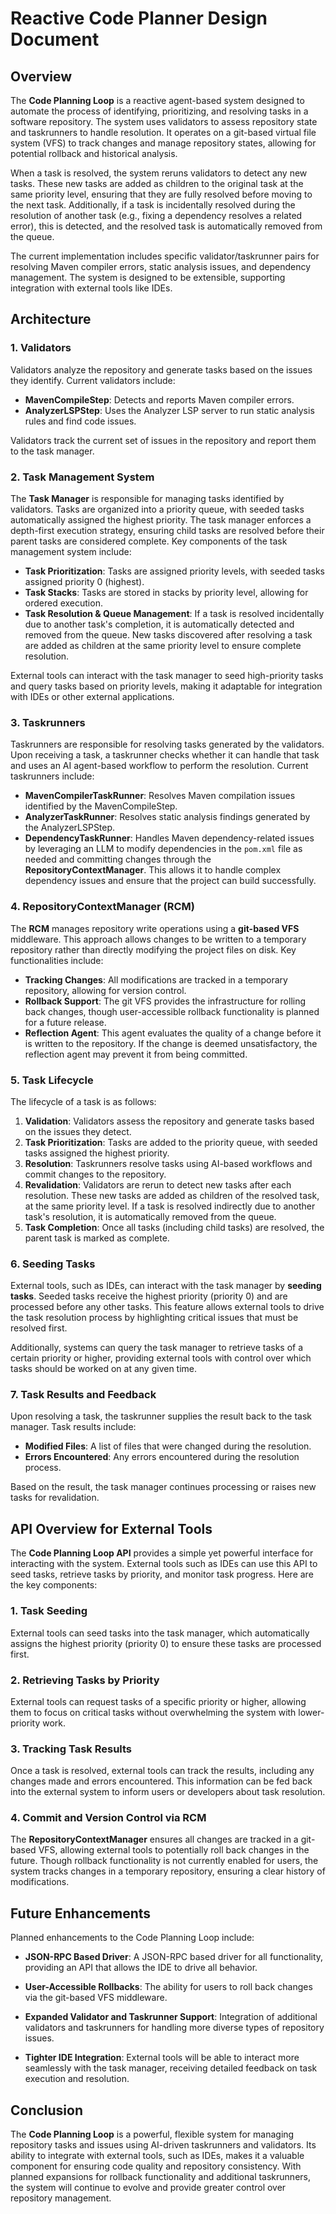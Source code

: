 # Reactive Code Planner Design Document

## Overview

The **Code Planning Loop** is a reactive agent-based system designed to automate the process of identifying, prioritizing, and resolving tasks in a software repository. The system uses validators to assess repository state and taskrunners to handle resolution. It operates on a git-based virtual file system (VFS) to track changes and manage repository states, allowing for potential rollback and historical analysis.

When a task is resolved, the system reruns validators to detect any new tasks. These new tasks are added as children to the original task at the same priority level, ensuring that they are fully resolved before moving to the next task. Additionally, if a task is incidentally resolved during the resolution of another task (e.g., fixing a dependency resolves a related error), this is detected, and the resolved task is automatically removed from the queue.

The current implementation includes specific validator/taskrunner pairs for resolving Maven compiler errors, static analysis issues, and dependency management. The system is designed to be extensible, supporting integration with external tools like IDEs.

## Architecture

### 1. **Validators**

Validators analyze the repository and generate tasks based on the issues they identify. Current validators include:

- **MavenCompileStep**: Detects and reports Maven compiler errors.
- **AnalyzerLSPStep**: Uses the Analyzer LSP server to run static analysis rules and find code issues.

Validators track the current set of issues in the repository and report them to the task manager.

### 2. **Task Management System**

The **Task Manager** is responsible for managing tasks identified by validators. Tasks are organized into a priority queue, with seeded tasks automatically assigned the highest priority. The task manager enforces a depth-first execution strategy, ensuring child tasks are resolved before their parent tasks are considered complete. Key components of the task management system include:

- **Task Prioritization**: Tasks are assigned priority levels, with seeded tasks assigned priority 0 (highest).
- **Task Stacks**: Tasks are stored in stacks by priority level, allowing for ordered execution.
- **Task Resolution & Queue Management**: If a task is resolved incidentally due to another task's completion, it is automatically detected and removed from the queue. New tasks discovered after resolving a task are added as children at the same priority level to ensure complete resolution.

External tools can interact with the task manager to seed high-priority tasks and query tasks based on priority levels, making it adaptable for integration with IDEs or other external applications.

### 3. **Taskrunners**

Taskrunners are responsible for resolving tasks generated by the validators. Upon receiving a task, a taskrunner checks whether it can handle that task and uses an AI agent-based workflow to perform the resolution. Current taskrunners include:

- **MavenCompilerTaskRunner**: Resolves Maven compilation issues identified by the MavenCompileStep.
- **AnalyzerTaskRunner**: Resolves static analysis findings generated by the AnalyzerLSPStep.
- **DependencyTaskRunner**: Handles Maven dependency-related issues by leveraging an LLM to modify dependencies in the `pom.xml` file as needed and committing changes through the **RepositoryContextManager**. This allows it to handle complex dependency issues and ensure that the project can build successfully.

### 4. **RepositoryContextManager (RCM)**

The **RCM** manages repository write operations using a **git-based VFS** middleware. This approach allows changes to be written to a temporary repository rather than directly modifying the project files on disk. Key functionalities include:

- **Tracking Changes**: All modifications are tracked in a temporary repository, allowing for version control.
- **Rollback Support**: The git VFS provides the infrastructure for rolling back changes, though user-accessible rollback functionality is planned for a future release.
- **Reflection Agent**: This agent evaluates the quality of a change before it is written to the repository. If the change is deemed unsatisfactory, the reflection agent may prevent it from being committed.

### 5. **Task Lifecycle**

The lifecycle of a task is as follows:

1. **Validation**: Validators assess the repository and generate tasks based on the issues they detect.
2. **Task Prioritization**: Tasks are added to the priority queue, with seeded tasks assigned the highest priority.
3. **Resolution**: Taskrunners resolve tasks using AI-based workflows and commit changes to the repository.
4. **Revalidation**: Validators are rerun to detect new tasks after each resolution. These new tasks are added as children of the resolved task, at the same priority level. If a task is resolved indirectly due to another task's resolution, it is automatically removed from the queue.
5. **Task Completion**: Once all tasks (including child tasks) are resolved, the parent task is marked as complete.

### 6. **Seeding Tasks**

External tools, such as IDEs, can interact with the task manager by **seeding tasks**. Seeded tasks receive the highest priority (priority 0) and are processed before any other tasks. This feature allows external tools to drive the task resolution process by highlighting critical issues that must be resolved first.

Additionally, systems can query the task manager to retrieve tasks of a certain priority or higher, providing external tools with control over which tasks should be worked on at any given time.

### 7. **Task Results and Feedback**

Upon resolving a task, the taskrunner supplies the result back to the task manager. Task results include:

- **Modified Files**: A list of files that were changed during the resolution.
- **Errors Encountered**: Any errors encountered during the resolution process.

Based on the result, the task manager continues processing or raises new tasks for revalidation.

## API Overview for External Tools

The **Code Planning Loop API** provides a simple yet powerful interface for interacting with the system. External tools such as IDEs can use this API to seed tasks, retrieve tasks by priority, and monitor task progress. Here are the key components:

### 1. **Task Seeding**

External tools can seed tasks into the task manager, which automatically assigns the highest priority (priority 0) to ensure these tasks are processed first.

### 2. **Retrieving Tasks by Priority**

External tools can request tasks of a specific priority or higher, allowing them to focus on critical tasks without overwhelming the system with lower-priority work.

### 3. **Tracking Task Results**

Once a task is resolved, external tools can track the results, including any changes made and errors encountered. This information can be fed back into the external system to inform users or developers about task resolution.

### 4. **Commit and Version Control via RCM**

The **RepositoryContextManager** ensures all changes are tracked in a git-based VFS, allowing external tools to potentially roll back changes in the future. Though rollback functionality is not currently enabled for users, the system tracks changes in a temporary repository, ensuring a clear history of modifications.

## Future Enhancements

Planned enhancements to the Code Planning Loop include:

- **JSON-RPC Based Driver**: A JSON-RPC based driver for all functionality, providing an API that allows the IDE to drive all behavior.&#x20;

- **User-Accessible Rollbacks**: The ability for users to roll back changes via the git-based VFS middleware.

- **Expanded Validator and Taskrunner Support**: Integration of additional validators and taskrunners for handling more diverse types of repository issues.

- **Tighter IDE Integration**: External tools will be able to interact more seamlessly with the task manager, receiving detailed feedback on task execution and resolution.

## Conclusion

The **Code Planning Loop** is a powerful, flexible system for managing repository tasks and issues using AI-driven taskrunners and validators. Its ability to integrate with external tools, such as IDEs, makes it a valuable component for ensuring code quality and repository consistency. With planned expansions for rollback functionality and additional taskrunners, the system will continue to evolve and provide greater control over repository management.
